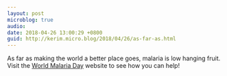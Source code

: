 ```yaml
---
layout: post
microblog: true
audio: 
date: 2018-04-26 13:00:29 +0800
guid: http://kerim.micro.blog/2018/04/26/as-far-as.html
---
```

As far as making the world a better place goes, malaria is low hanging fruit. Visit the [World Malaria Day](https://www.worldmalariaday2018.org/) website to see how you can help!
